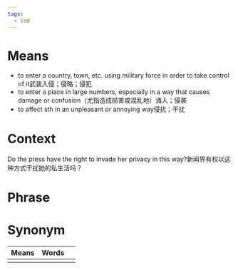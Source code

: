 ```yaml
---
tags:
  - Vad
---
```

# Means
- to enter a country, town, etc. using military force in order to take control of it武装入侵；侵略；侵犯
- to enter a place in large numbers, especially in a way that causes damage or confusion（尤指造成损害或混乱地）涌入；侵袭
-  to affect sth in an unpleasant or annoying way侵扰；干扰
# Context
Do the press have the right to invade her privacy in this way?新闻界有权以这种方式干扰她的私生活吗？
# Phrase

# Synonym
| Means | Words |     |
| ----- | ----- | --- |
|       |       |     |
